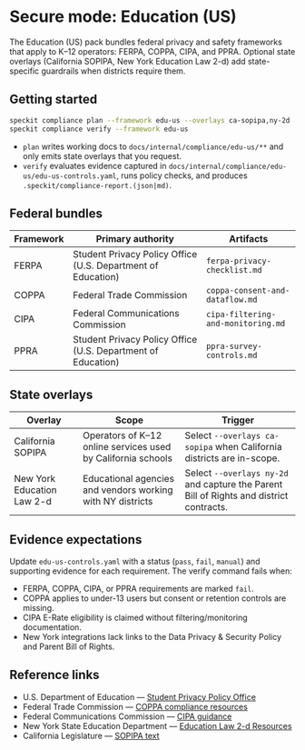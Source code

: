 # Secure mode: Education (US)

The Education (US) pack bundles federal privacy and safety frameworks that apply to K–12 operators: FERPA, COPPA, CIPA, and PPRA. Optional state overlays (California SOPIPA, New York Education Law 2-d) add state-specific guardrails when districts require them.

## Getting started

```bash
speckit compliance plan --framework edu-us --overlays ca-sopipa,ny-2d
speckit compliance verify --framework edu-us
```

- `plan` writes working docs to `docs/internal/compliance/edu-us/**` and only emits state overlays that you request.
- `verify` evaluates evidence captured in `docs/internal/compliance/edu-us/edu-us-controls.yaml`, runs policy checks, and produces `.speckit/compliance-report.(json|md)`.

## Federal bundles

| Framework | Primary authority | Artifacts |
| --- | --- | --- |
| FERPA | Student Privacy Policy Office (U.S. Department of Education) | `ferpa-privacy-checklist.md` |
| COPPA | Federal Trade Commission | `coppa-consent-and-dataflow.md` |
| CIPA | Federal Communications Commission | `cipa-filtering-and-monitoring.md` |
| PPRA | Student Privacy Policy Office (U.S. Department of Education) | `ppra-survey-controls.md` |

## State overlays

| Overlay | Scope | Trigger |
| --- | --- | --- |
| California SOPIPA | Operators of K–12 online services used by California schools | Select `--overlays ca-sopipa` when California districts are in-scope. |
| New York Education Law 2-d | Educational agencies and vendors working with NY districts | Select `--overlays ny-2d` and capture the Parent Bill of Rights and district contracts. |

## Evidence expectations

Update `edu-us-controls.yaml` with a status (`pass`, `fail`, `manual`) and supporting evidence for each requirement. The verify command fails when:

- FERPA, COPPA, CIPA, or PPRA requirements are marked `fail`.
- COPPA applies to under-13 users but consent or retention controls are missing.
- CIPA E-Rate eligibility is claimed without filtering/monitoring documentation.
- New York integrations lack links to the Data Privacy & Security Policy and Parent Bill of Rights.

## Reference links

- U.S. Department of Education — [Student Privacy Policy Office](https://studentprivacy.ed.gov/)
- Federal Trade Commission — [COPPA compliance resources](https://www.ftc.gov/business-guidance/privacy-security/childrens-privacy)
- Federal Communications Commission — [CIPA guidance](https://www.fcc.gov/consumers/guides/childrens-internet-protection-act)
- New York State Education Department — [Education Law 2-d Resources](https://www.nysed.gov/data-privacy-security)
- California Legislature — [SOPIPA text](https://leginfo.legislature.ca.gov/faces/codes_displayText.xhtml?division=8.&chapter=22.&lawCode=BPC&article=5.)
